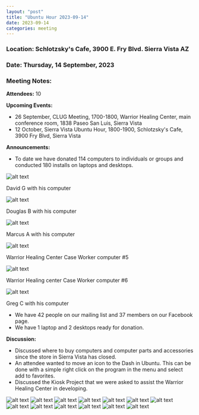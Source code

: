 ```yaml
---
layout: "post"
title: "Ubuntu Hour 2023-09-14"
date: 2023-09-14
categories: meeting
---
```


### Location: Schlotzsky's Cafe, 3900 E. Fry Blvd. Sierra Vista AZ

### Date: Thursday, 14 September, 2023

### Meeting Notes:

**Attendees:** 10

**Upcoming Events:**
 * 26 September, CLUG Meeting, 1700-1800, Warrior Healing Center, main conference room, 1838 Paseo San Luis, Sierra Vista
 * 12 October, Sierra Vista Ubuntu Hour, 1800-1900, Schlotzsky's Cafe, 3900 Fry Blvd, Sierra Vista

**Announcements:**
 * To date we have donated 114 computers to individuals or groups and conducted 180 installs on laptops and desktops.

![alt text](https://raw.githubusercontent.com/CochiseLinuxUsersGroup/CochiseLinuxUsersGroup.github.io/master/images2/rsz_davidgonzaleswithcomputer.jpg)

David G with his computer

![alt text](https://raw.githubusercontent.com/CochiseLinuxUsersGroup/CochiseLinuxUsersGroup.github.io/master/images2/rsz_douglasbeasonwithcomputer.jpg)

Douglas B with his computer

![alt text](https://raw.githubusercontent.com/CochiseLinuxUsersGroup/CochiseLinuxUsersGroup.github.io/master/images2/rsz_marcusaveswithcomputer.jpg)

Marcus A with his computer

![alt text](https://raw.githubusercontent.com/CochiseLinuxUsersGroup/CochiseLinuxUsersGroup.github.io/master/images2/rsz_caseworker-5.jpg)

Warrior Healing Center Case Worker computer #5

![alt text](https://raw.githubusercontent.com/CochiseLinuxUsersGroup/CochiseLinuxUsersGroup.github.io/master/images2/rsz_caseworker-6.jpg)

Warrior Healing center Case Worker computer #6

![alt text](https://raw.githubusercontent.com/CochiseLinuxUsersGroup/CochiseLinuxUsersGroup.github.io/master/images2/rsz_gregchristwithcomputer.jpg)

Greg C with his computer

 * We have 42 people on our mailing list and 37 members on our Facebook page.
 * We have 1 laptop and 2 desktops ready for donation.

**Discussion:**
 * Discussed where to buy computers and computer parts and accessories since the store in Sierra Vista has closed.
 * An attendee wanted to move an icon to the Dash in Ubuntu.  This can be done with a simple right click on the program in the menu and select add to favorites.
 * Discussed the Kiosk Project that we were asked to assist the Warrior Healing Center in developing.

![alt text](https://raw.githubusercontent.com/CochiseLinuxUsersGroup/CochiseLinuxUsersGroup.github.io/master/images2/rsz_sv_ubuntu_hour_2023-09-14_01.jpg)
![alt text](https://raw.githubusercontent.com/CochiseLinuxUsersGroup/CochiseLinuxUsersGroup.github.io/master/images2/rsz_sv_ubuntu_hour_2023-09-14_02.jpg)
![alt text](https://raw.githubusercontent.com/CochiseLinuxUsersGroup/CochiseLinuxUsersGroup.github.io/master/images2/rsz_sv_ubuntu_hour_2023-09-14_03.jpg)
![alt text](https://raw.githubusercontent.com/CochiseLinuxUsersGroup/CochiseLinuxUsersGroup.github.io/master/images2/rsz_sv_ubuntu_hour_2023-09-14_04.jpg)
![alt text](https://raw.githubusercontent.com/CochiseLinuxUsersGroup/CochiseLinuxUsersGroup.github.io/master/images2/rsz_sv_ubuntu_hour_2023-09-14_06.jpg)
![alt text](https://raw.githubusercontent.com/CochiseLinuxUsersGroup/CochiseLinuxUsersGroup.github.io/master/images2/rsz_sv_ubuntu_hour_2023-09-14_07.jpg)
![alt text](https://raw.githubusercontent.com/CochiseLinuxUsersGroup/CochiseLinuxUsersGroup.github.io/master/images2/rsz_sv_ubuntu_hour_2023-09-14_08.jpg)
![alt text](https://raw.githubusercontent.com/CochiseLinuxUsersGroup/CochiseLinuxUsersGroup.github.io/master/images2/rsz_sv_ubuntu_hour_2023-09-14_09.jpg)
![alt text](https://raw.githubusercontent.com/CochiseLinuxUsersGroup/CochiseLinuxUsersGroup.github.io/master/images2/rsz_sv_ubuntu_hour_2023-09-14_10.jpg)
![alt text](https://raw.githubusercontent.com/CochiseLinuxUsersGroup/CochiseLinuxUsersGroup.github.io/master/images2/rsz_sv_ubuntu_hour_2023-09-14_11.jpg)
![alt text](https://raw.githubusercontent.com/CochiseLinuxUsersGroup/CochiseLinuxUsersGroup.github.io/master/images2/rsz_sv_ubuntu_hour_2023-09-14_12.jpg)
![alt text](https://raw.githubusercontent.com/CochiseLinuxUsersGroup/CochiseLinuxUsersGroup.github.io/master/images2/rsz_sv_ubuntu_hour_2023-09-14_13.jpg)
![alt text](https://raw.githubusercontent.com/CochiseLinuxUsersGroup/CochiseLinuxUsersGroup.github.io/master/images2/rsz_sv_ubuntu_hour_2023-09-14_14.jpg)
